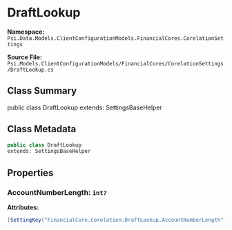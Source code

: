 # DraftLookup

**Namespace:** `Psi.Data.Models.ClientConfigurationModels.FinancialCores.CorelationSettings`

**Source File:** `Psi.Models.ClientConfigurationModels/FinancialCores/CorelationSettings/DraftLookup.cs`

## Class Summary

public class DraftLookup
extends: SettingsBaseHelper

## Class Metadata

```typescript
public class DraftLookup
extends: SettingsBaseHelper
```

## Properties

### AccountNumberLength: `int?`

**Attributes:**
```csharp
[SettingKey("FinancialCore.Corelation.DraftLookup.AccountNumberLength")]
```
